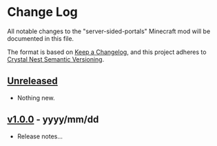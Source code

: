 # Change Log

All notable changes to the "server-sided-portals" Minecraft mod will be documented in this file.

The format is based on [Keep a Changelog](https://keepachangelog.com/en/1.0.0/),
and this project adheres to [Crystal Nest Semantic Versioning](https://crystalnest.it/#/versioning).

## [Unreleased]

- Nothing new.

## [v1.0.0] - yyyy/mm/dd

- Release notes...

[Unreleased]: https://github.com/crystal-nest/server-sided-portals
[README]: https://github.com/crystal-nest/server-sided-portals#readme

[v1.0.0]: https://github.com/crystal-nest/server-sided-portals/releases?q=1.0.0
